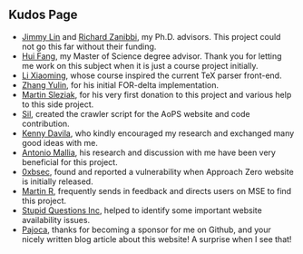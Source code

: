 ## Kudos Page
* [Jimmy Lin](https://cs.uwaterloo.ca/~jimmylin/) and [Richard Zanibbi](https://www.cs.rit.edu/~rlaz/), my Ph.D. advisors. This project could not go this far without their funding.
* [Hui Fang](https://www.eecis.udel.edu/~hfang/), my Master of Science degree advisor. Thank you for letting me work on this subject when it is just a course project initially.
* [Li Xiaoming](https://www.eecis.udel.edu/~xli/), whose course inspired the current TeX parser front-end.
* [Zhang Yulin](https://github.com/yzhan018), for his initial FOR-delta implementation.
* [Martin Sleziak](https://math.stackexchange.com/users/8297/martin-sleziak), for his very first donation to this project and various help to this side project.
* [Sil](https://github.com/TheSil), created the crawler script for the AoPS website and code contribution.
* [Kenny Davila](http://kdavila.com), who kindly encouraged my research and exchanged many good ideas with me.
* [Antonio Mallia](https://github.com/amallia), his research and discussion with me have been very beneficial for this project.
* [0xbsec](https://github.com/0xbsec), found and reported a vulnerability when Approach Zero website is initially released.
* [Martin R](https://stackoverflow.com/users/1187415/martin-r), frequently sends in feedback and directs users on MSE to find this project.
* [Stupid Questions Inc](https://chat.stackexchange.com/users/386041), helped to identify some important website availability issues.
* [Pajoca](https://github.com/Pajoca), thanks for becoming a sponsor for me on Github, and your nicely written blog article about this website! A surprise when I see that!
